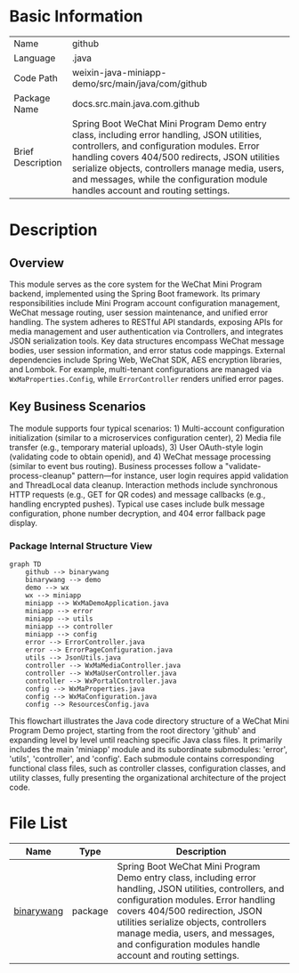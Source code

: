 # Basic Information

|      |      |
|------|------|
| Name | github |
| Language | .java |
| Code Path | weixin-java-miniapp-demo/src/main/java/com/github |
| Package Name | docs.src.main.java.com.github |
| Brief Description | Spring Boot WeChat Mini Program Demo entry class, including error handling, JSON utilities, controllers, and configuration modules. Error handling covers 404/500 redirects, JSON utilities serialize objects, controllers manage media, users, and messages, while the configuration module handles account and routing settings. |

# Description

## Overview  
This module serves as the core system for the WeChat Mini Program backend, implemented using the Spring Boot framework. Its primary responsibilities include Mini Program account configuration management, WeChat message routing, user session maintenance, and unified error handling. The system adheres to RESTful API standards, exposing APIs for media management and user authentication via Controllers, and integrates JSON serialization tools. Key data structures encompass WeChat message bodies, user session information, and error status code mappings. External dependencies include Spring Web, WeChat SDK, AES encryption libraries, and Lombok. For example, multi-tenant configurations are managed via `WxMaProperties.Config`, while `ErrorController` renders unified error pages.  

## Key Business Scenarios  
The module supports four typical scenarios: 1) Multi-account configuration initialization (similar to a microservices configuration center), 2) Media file transfer (e.g., temporary material uploads), 3) User OAuth-style login (validating code to obtain openid), and 4) WeChat message processing (similar to event bus routing). Business processes follow a "validate-process-cleanup" pattern—for instance, user login requires appid validation and ThreadLocal data cleanup. Interaction methods include synchronous HTTP requests (e.g., GET for QR codes) and message callbacks (e.g., handling encrypted pushes). Typical use cases include bulk message configuration, phone number decryption, and 404 error fallback page display.


### Package Internal Structure View

```mermaid
graph TD
    github --> binarywang
    binarywang --> demo
    demo --> wx
    wx --> miniapp
    miniapp --> WxMaDemoApplication.java
    miniapp --> error
    miniapp --> utils
    miniapp --> controller
    miniapp --> config
    error --> ErrorController.java
    error --> ErrorPageConfiguration.java
    utils --> JsonUtils.java
    controller --> WxMaMediaController.java
    controller --> WxMaUserController.java
    controller --> WxPortalController.java
    config --> WxMaProperties.java
    config --> WxMaConfiguration.java
    config --> ResourcesConfig.java
```

This flowchart illustrates the Java code directory structure of a WeChat Mini Program Demo project, starting from the root directory 'github' and expanding level by level until reaching specific Java class files. It primarily includes the main 'miniapp' module and its subordinate submodules: 'error', 'utils', 'controller', and 'config'. Each submodule contains corresponding functional class files, such as controller classes, configuration classes, and utility classes, fully presenting the organizational architecture of the project code.

# File List

| Name   | Type  | Description |
|-------|------|-------------|
| [binarywang](binarywang/_module.md) | package | Spring Boot WeChat Mini Program Demo entry class, including error handling, JSON utilities, controllers, and configuration modules. Error handling covers 404/500 redirection, JSON utilities serialize objects, controllers manage media, users, and messages, and configuration modules handle account and routing settings. |


